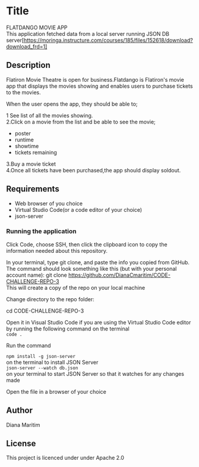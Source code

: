 # Title
FLATDANGO MOVIE APP<br>
This application fetched data from a local server running JSON DB server[https://moringa.instructure.com/courses/185/files/152618/download?download_frd=1]

## Description
Flatiron Movie Theatre is open for business.Flatdango is Flatiron's movie app that displays the movies showing and enables users to purchase tickets to the movies.<br>

When the user opens the app, they should be able to;

1 See list of all the movies showing.<br>
2.Click on a movie from the list and be able to see the movie;<br>
  * poster<br>
  * runtime<br>
  * showtime<br>
  * tickets remaining<br>

3.Buy a movie ticket<br>
4.Once all tickets have been purchased,the app should display soldout.

## Requirements

* Web browser of you choice
* Virtual Studio Code(or a code editor of your choice)
* json-server
### Running the application

Click Code, choose SSH, then click the clipboard icon to copy the information needed about this repository.

In your terminal, type git clone, and paste the info you copied from GitHub. The command should look something like this (but with your personal account name):
  git clone https://github.com/DianaCmaritim/CODE-CHALLENGE-REPO-3
<br>
This will create a copy of the repo on your local machine

Change directory to the repo folder:

cd CODE-CHALLENGE-REPO-3<br>

Open it in Visual Studio Code if you are using the Virtual Studio Code editor by running the following command on the terminal<br>
``code .``


Run the command<br>

``npm install -g json-server`` <br>on the terminal to install JSON Server<br>
``json-server --watch db.json``<br>on your terminal to start JSON Server so that it watches for any changes made

Open the file in a browser of your choice



## Author
Diana Maritim

## License
This project is licenced under under Apache 2.0